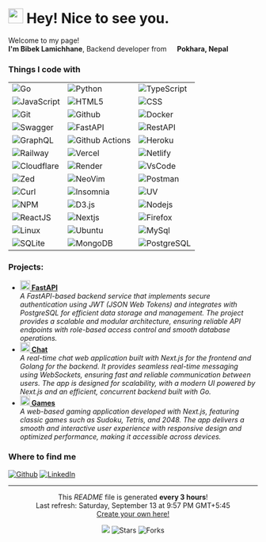 <h1><img src="https://emojis.slackmojis.com/emojis/images/1531849430/4246/blob-sunglasses.gif?1531849430" width="30"/> Hey! Nice to see you.</h1>

<p>Welcome to my page! </br> <b>I'm Bibek Lamichhane</b>, Backend developer from <img src="https://cdn-icons-png.flaticon.com/512/630/630696.png" width="13"/> <b>Pokhara, Nepal</b> </p>

<h3>Things I code with</h3>
<table>
    <tr>
        <td>
          <img alt="Go" src="https:&#x2F;&#x2F;img.shields.io&#x2F;badge&#x2F;-Go-007ACC?style&#x3D;flat-square&amp;logo&#x3D;Go&amp;logoColor&#x3D;white" />
        </td>
        <td>
          <img alt="Python" src="https:&#x2F;&#x2F;img.shields.io&#x2F;badge&#x2F;-Python-45b8d8?style&#x3D;flat-square&amp;logo&#x3D;Python&amp;logoColor&#x3D;white" />
        </td>
        <td>
          <img alt="TypeScript" src="https:&#x2F;&#x2F;img.shields.io&#x2F;badge&#x2F;-TypeScript-007ACC?style&#x3D;flat-square&amp;logo&#x3D;typescript&amp;logoColor&#x3D;white" />
        </td>
    </tr>
    <tr>
        <td>
          <img alt="JavaScript" src="https:&#x2F;&#x2F;img.shields.io&#x2F;badge&#x2F;-JavaScript-007ACC?style&#x3D;flat-square&amp;logo&#x3D;javascript&amp;logoColor&#x3D;white" />
        </td>
        <td>
          <img alt="HTML5" src="https:&#x2F;&#x2F;img.shields.io&#x2F;badge&#x2F;-HTML5-E34F26?style&#x3D;flat-square&amp;logo&#x3D;html5&amp;logoColor&#x3D;white" />
        </td>
        <td>
          <img alt="CSS" src="https:&#x2F;&#x2F;img.shields.io&#x2F;badge&#x2F;-CSS-E34F26?style&#x3D;flat-square&amp;logo&#x3D;css&amp;logoColor&#x3D;white" />
        </td>
    </tr>
    <tr>
        <td>
          <img alt="Git" src="https:&#x2F;&#x2F;img.shields.io&#x2F;badge&#x2F;-Git-F7B93E?style&#x3D;flat-square&amp;logo&#x3D;Git&amp;logoColor&#x3D;white" />
        </td>
        <td>
          <img alt="Github" src="https:&#x2F;&#x2F;img.shields.io&#x2F;badge&#x2F;-Github-43853d?style&#x3D;flat-square&amp;logo&#x3D;Github&amp;logoColor&#x3D;white" />
        </td>
        <td>
          <img alt="Docker" src="https:&#x2F;&#x2F;img.shields.io&#x2F;badge&#x2F;-Docker-46a2f1?style&#x3D;flat-square&amp;logo&#x3D;docker&amp;logoColor&#x3D;white" />
        </td>
    </tr>
    <tr>
        <td>
          <img alt="Swagger" src="https:&#x2F;&#x2F;img.shields.io&#x2F;badge&#x2F;-Swagger-46a2f1?style&#x3D;flat-square&amp;logo&#x3D;swagger&amp;logoColor&#x3D;white" />
        </td>
        <td>
          <img alt="FastAPI" src="https:&#x2F;&#x2F;img.shields.io&#x2F;badge&#x2F;-FastAPI-45b8d8?style&#x3D;flat-square&amp;logo&#x3D;fastapi&amp;logoColor&#x3D;white" />
        </td>
        <td>
          <img alt="RestAPI" src="https:&#x2F;&#x2F;img.shields.io&#x2F;badge&#x2F;-RestAPI-F7B93E?style&#x3D;flat-square&amp;logo&#x3D;restapi&amp;logoColor&#x3D;white" />
        </td>
    </tr>
    <tr>
        <td>
          <img alt="GraphQL" src="https:&#x2F;&#x2F;img.shields.io&#x2F;badge&#x2F;-GraphQL-E10098?style&#x3D;flat-square&amp;logo&#x3D;graphql&amp;logoColor&#x3D;white" />
        </td>
        <td>
          <img alt="Github Actions" src="https:&#x2F;&#x2F;img.shields.io&#x2F;badge&#x2F;-Github_Actions-2088FF?style&#x3D;flat-square&amp;logo&#x3D;github-actions&amp;logoColor&#x3D;white" />
        </td>
        <td>
          <img alt="Heroku" src="https:&#x2F;&#x2F;img.shields.io&#x2F;badge&#x2F;-Heroku-430098?style&#x3D;flat-square&amp;logo&#x3D;heroku&amp;logoColor&#x3D;white" />
        </td>
    </tr>
    <tr>
        <td>
          <img alt="Railway" src="https:&#x2F;&#x2F;img.shields.io&#x2F;badge&#x2F;-Railway-46a2f1?style&#x3D;flat-square&amp;logo&#x3D;railway&amp;logoColor&#x3D;white" />
        </td>
        <td>
          <img alt="Vercel" src="https:&#x2F;&#x2F;img.shields.io&#x2F;badge&#x2F;-Vercel-46a2f1?style&#x3D;flat-square&amp;logo&#x3D;vercel&amp;logoColor&#x3D;white" />
        </td>
        <td>
          <img alt="Netlify" src="https:&#x2F;&#x2F;img.shields.io&#x2F;badge&#x2F;-Netlify-46a2f1?style&#x3D;flat-square&amp;logo&#x3D;netlify&amp;logoColor&#x3D;white" />
        </td>
    </tr>
    <tr>
        <td>
          <img alt="Cloudflare" src="https:&#x2F;&#x2F;img.shields.io&#x2F;badge&#x2F;-Cloudflare-46a2f1?style&#x3D;flat-square&amp;logo&#x3D;cloudflare&amp;logoColor&#x3D;white" />
        </td>
        <td>
          <img alt="Render" src="https:&#x2F;&#x2F;img.shields.io&#x2F;badge&#x2F;-Render-46a2f1?style&#x3D;flat-square&amp;logo&#x3D;render&amp;logoColor&#x3D;white" />
        </td>
        <td>
          <img alt="VsCode" src="https:&#x2F;&#x2F;img.shields.io&#x2F;badge&#x2F;-VsCode-46a2f1?style&#x3D;flat-square&amp;logo&#x3D;vscode&amp;logoColor&#x3D;white" />
        </td>
    </tr>
    <tr>
        <td>
          <img alt="Zed" src="https:&#x2F;&#x2F;img.shields.io&#x2F;badge&#x2F;-Zed-46a2f1?style&#x3D;flat-square&amp;logo&#x3D;zed&amp;logoColor&#x3D;white" />
        </td>
        <td>
          <img alt="NeoVim" src="https:&#x2F;&#x2F;img.shields.io&#x2F;badge&#x2F;-NeoVim-46a2f1?style&#x3D;flat-square&amp;logo&#x3D;neovim&amp;logoColor&#x3D;white" />
        </td>
        <td>
          <img alt="Postman" src="https:&#x2F;&#x2F;img.shields.io&#x2F;badge&#x2F;-Postman-46a2f1?style&#x3D;flat-square&amp;logo&#x3D;postman&amp;logoColor&#x3D;white" />
        </td>
    </tr>
    <tr>
        <td>
          <img alt="Curl" src="https:&#x2F;&#x2F;img.shields.io&#x2F;badge&#x2F;-Curl-46a2f1?style&#x3D;flat-square&amp;logo&#x3D;curl&amp;logoColor&#x3D;white" />
        </td>
        <td>
          <img alt="Insomnia" src="https:&#x2F;&#x2F;img.shields.io&#x2F;badge&#x2F;-Insomnia-5849BE?style&#x3D;flat-square&amp;logo&#x3D;insomnia&amp;logoColor&#x3D;white" />
        </td>
        <td>
          <img alt="UV" src="https:&#x2F;&#x2F;img.shields.io&#x2F;badge&#x2F;-UV-CB3837?style&#x3D;flat-square&amp;logo&#x3D;uv&amp;logoColor&#x3D;white" />
        </td>
    </tr>
    <tr>
        <td>
          <img alt="NPM" src="https:&#x2F;&#x2F;img.shields.io&#x2F;badge&#x2F;-NPM-CB3837?style&#x3D;flat-square&amp;logo&#x3D;npm&amp;logoColor&#x3D;white" />
        </td>
        <td>
          <img alt="D3.js" src="https:&#x2F;&#x2F;img.shields.io&#x2F;badge&#x2F;-D3.js-F9A03C?style&#x3D;flat-square&amp;logo&#x3D;d3.js&amp;logoColor&#x3D;white" />
        </td>
        <td>
          <img alt="Nodejs" src="https:&#x2F;&#x2F;img.shields.io&#x2F;badge&#x2F;-Nodejs-43853d?style&#x3D;flat-square&amp;logo&#x3D;Node.js&amp;logoColor&#x3D;white" />
        </td>
    </tr>
    <tr>
        <td>
          <img alt="ReactJS" src="https:&#x2F;&#x2F;img.shields.io&#x2F;badge&#x2F;-ReactJs-46a2f1?style&#x3D;flat-square&amp;logo&#x3D;reactjs&amp;logoColor&#x3D;white" />
        </td>
        <td>
          <img alt="Nextjs" src="https:&#x2F;&#x2F;img.shields.io&#x2F;badge&#x2F;-NextJs-46a2f1?style&#x3D;flat-square&amp;logo&#x3D;nextjs&amp;logoColor&#x3D;white" />
        </td>
        <td>
          <img alt="Firefox" src="https:&#x2F;&#x2F;img.shields.io&#x2F;badge&#x2F;-Firefox-FB542B?style&#x3D;flat-square&amp;logo&#x3D;firefox&amp;logoColor&#x3D;white" />
        </td>
    </tr>
    <tr>
        <td>
          <img alt="Linux" src="https:&#x2F;&#x2F;img.shields.io&#x2F;badge&#x2F;-Linux-46a2f1?style&#x3D;flat-square&amp;logo&#x3D;linux&amp;logoColor&#x3D;white" />
        </td>
        <td>
          <img alt="Ubuntu" src="https:&#x2F;&#x2F;img.shields.io&#x2F;badge&#x2F;-Ubuntu-46a2f1?style&#x3D;flat-square&amp;logo&#x3D;ubuntu&amp;logoColor&#x3D;white" />
        </td>
        <td>
          <img alt="MySql" src="https:&#x2F;&#x2F;img.shields.io&#x2F;badge&#x2F;-MySql-46a2f1?style&#x3D;flat-square&amp;logo&#x3D;mysql&amp;logoColor&#x3D;white" />
        </td>
    </tr>
    <tr>
        <td>
          <img alt="SQLite" src="https:&#x2F;&#x2F;img.shields.io&#x2F;badge&#x2F;-SQLite-46a2f1?style&#x3D;flat-square&amp;logo&#x3D;sqlite&amp;logoColor&#x3D;white" />
        </td>
        <td>
          <img alt="MongoDB" src="https:&#x2F;&#x2F;img.shields.io&#x2F;badge&#x2F;-MongoDB-13aa52?style&#x3D;flat-square&amp;logo&#x3D;mongodb&amp;logoColor&#x3D;white" />
        </td>
        <td>
          <img alt="PostgreSQL" src="https:&#x2F;&#x2F;img.shields.io&#x2F;badge&#x2F;-PostgreSQL-45b8d8?style&#x3D;flat-square&amp;logo&#x3D;PostgreSQL&amp;logoColor&#x3D;white" />
        </td>
    </tr>
</table>

<h3>Projects:</h3>
<ul>
  <li><a href="https://fastapi.lamichhanebibek.com.np/"><b><img src="https://emojipedia-us.s3.dualstack.us-west-1.amazonaws.com/thumbs/240/apple/237/fire_1f525.png" width="20" alt="new" /> FastAPI</b></a><br/><i>A FastAPI-based backend service that implements secure authentication using JWT (JSON Web Tokens) and integrates with PostgreSQL for efficient data storage and management. The project provides a scalable and modular architecture, ensuring reliable API endpoints with role-based access control and smooth database operations.</i></li>
  <li><a href="https://chat.lamichhanebibek.com.np/"><b><img src="https://emojipedia-us.s3.dualstack.us-west-1.amazonaws.com/thumbs/240/apple/237/fire_1f525.png" width="20" alt="new" /> Chat</b></a><br/><i>A real-time chat web application built with Next.js for the frontend and Golang for the backend. It provides seamless real-time messaging using WebSockets, ensuring fast and reliable communication between users. The app is designed for scalability, with a modern UI powered by Next.js and an efficient, concurrent backend built with Go.</i></li>
  <li><a href="https://games.lamichhanebibek.com.np"><b><img src="https://emojipedia-us.s3.dualstack.us-west-1.amazonaws.com/thumbs/240/apple/237/fire_1f525.png" width="20" alt="new" /> Games</b></a><br/><i>A web-based gaming application developed with Next.js, featuring classic games such as Sudoku, Tetris, and 2048. The app delivers a smooth and interactive user experience with responsive design and optimized performance, making it accessible across devices.</i></li>
</ul>

<h3>Where to find me</h3>
<p><a href="https://github.com/LamichhaneBibek" target="_blank"><img alt="Github" src="https://img.shields.io/badge/GitHub-%2312100E.svg?&style=for-the-badge&logo=Github&logoColor=white" /></a>  <a href="https://www.linkedin.com/in/LamichhaneBibek/" target="_blank"><img alt="LinkedIn" src="https://img.shields.io/badge/linkedin-%230077B5.svg?&style=for-the-badge&logo=linkedin&logoColor=white" /></a> </p>

------------
<p align="center">This <i>README</i> file is generated <b>every 3 hours</b>!</br>Last refresh: Saturday, September 13 at 9:57 PM GMT+5:45<br /><a href="https://github.com/LamichhaneBibek/LamichhaneBibek">Create your own here!</a></p>
<p align="center"><img src="https://github.com/LamichhaneBibek/LamichhaneBibek/workflows/README%20build/badge.svg" /> <img alt="Stars" src="https://img.shields.io/github/stars/LamichhaneBibek/LamichhaneBibek?style=flat-square&labelColor=343b41"/> <img alt="Forks" src="https://img.shields.io/github/forks/LamichhaneBibek/LamichhaneBibek?style=flat-square&labelColor=343b41"/></p>
